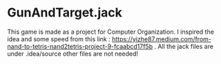 # GunAndTarget.jack
This game is made as a project for Computer Organization. I inspired the idea and some speed from this link : https://yizhe87.medium.com/from-nand-to-tetris-nand2tetris-project-9-fcaabcd17f5b . All the jack files are under .idea/source other files are not needed!
